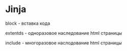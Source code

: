 # Jinja

block - вставка кода

extentds - одноразовое наследование html страницы

include - многоразовое наслодование html страницы